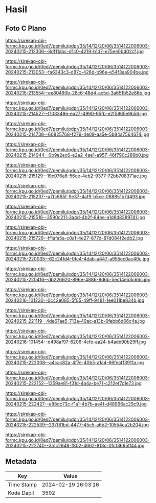 # Hasil

## Foto C Plano

https://sirekap-obj-formc.kpu.go.id/0ed7/pemilu/pdpr/35/14/12/20/06/3514122006003-20240215-212306--8df11abc-d1c0-4219-b1d7-e75ee0b402cf.jpg

https://sirekap-obj-formc.kpu.go.id/0ed7/pemilu/pdpr/35/14/12/20/06/3514122006003-20240215-213053--fa6343c3-d87c-426d-b96e-e54f3aa904be.jpg

https://sirekap-obj-formc.kpu.go.id/0ed7/pemilu/pdpr/35/14/12/20/06/3514122006003-20240215-213554--ee80490b-28c6-48d4-ac5d-3a651b52e86b.jpg

https://sirekap-obj-formc.kpu.go.id/0ed7/pemilu/pdpr/35/14/12/20/06/3514122006003-20240215-214527--f103348e-ea27-4990-95fb-e2f5865e9b56.jpg

https://sirekap-obj-formc.kpu.go.id/0ed7/pemilu/pdpr/35/14/12/20/06/3514122006003-20240215-214738--60825768-f279-4e09-aa5e-5b84a7564674.jpg

https://sirekap-obj-formc.kpu.go.id/0ed7/pemilu/pdpr/35/14/12/20/06/3514122006003-20240215-214944--0b9e2ec6-e2a2-4ae1-a957-46f790c289b0.jpg

https://sirekap-obj-formc.kpu.go.id/0ed7/pemilu/pdpr/35/14/12/20/06/3514122006003-20240215-215129--19c076a6-56ce-4eb2-9377-72bb708371ae.jpg

https://sirekap-obj-formc.kpu.go.id/0ed7/pemilu/pdpr/35/14/12/20/06/3514122006003-20240215-215237--a7fc665f-9e37-4af9-b5ce-088851b7d493.jpg

https://sirekap-obj-formc.kpu.go.id/0ed7/pemilu/pdpr/35/14/12/20/06/3514122006003-20240215-215518--3590c211-3a4d-4b2f-84ee-a1d8d8389741.jpg

https://sirekap-obj-formc.kpu.go.id/0ed7/pemilu/pdpr/35/14/12/20/06/3514122006003-20240215-215729--ff1afa5a-c0a1-4e27-877d-87d084f2edb2.jpg

https://sirekap-obj-formc.kpu.go.id/0ed7/pemilu/pdpr/35/14/12/20/06/3514122006003-20240215-220035--62c24fd4-0fc4-4dab-a447-a955ec0ac40c.jpg

https://sirekap-obj-formc.kpu.go.id/0ed7/pemilu/pdpr/35/14/12/20/06/3514122006003-20240215-220416--db226920-896e-4886-9d6b-5ec14e53c66c.jpg

https://sirekap-obj-formc.kpu.go.id/0ed7/pemilu/pdpr/35/14/12/20/06/3514122006003-20240216-101230--0c42e085-5f05-49ff-9481-1ee011be834b.jpg

https://sirekap-obj-formc.kpu.go.id/0ed7/pemilu/pdpr/35/14/12/20/06/3514122006003-20240215-221119--4de67ae5-713a-49ac-a13b-6febb6d66c4a.jpg

https://sirekap-obj-formc.kpu.go.id/0ed7/pemilu/pdpr/35/14/12/20/06/3514122006003-20240216-101454--d498af97-6206-4cfe-aa24-b4ade90b29ff.jpg

https://sirekap-obj-formc.kpu.go.id/0ed7/pemilu/pdpr/35/14/12/20/06/3514122006003-20240215-222008--a4cac82a-4f7e-40b5-a1a4-66feaf13911a.jpg

https://sirekap-obj-formc.kpu.go.id/0ed7/pemilu/pdpr/35/14/12/20/06/3514122006003-20240215-222152--1359ae81-f31d-4a4a-be71-c212ef7c1e73.jpg

https://sirekap-obj-formc.kpu.go.id/0ed7/pemilu/pdpr/35/14/12/20/06/3514122006003-20240215-222427--e88dc73c-f1a1-4b7b-ae4f-d48966ac29c9.jpg

https://sirekap-obj-formc.kpu.go.id/0ed7/pemilu/pdpr/35/14/12/20/06/3514122006003-20240215-222539--237f81bd-4477-45c5-a6b2-10554ca2b204.jpg

https://sirekap-obj-formc.kpu.go.id/0ed7/pemilu/pdpr/35/14/12/20/06/3514122006003-20240215-222740--3a1c2948-f802-4662-813c-0fc13695ff44.jpg


## Metadata

| Key        | Value               |
| ---------- | ------------------- |
| Time Stamp | 2024-02-19 16:03:16 |
| Kode Dapil | 3502                |



